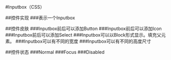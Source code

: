 #Inputbox（CSS）


##控件实现
###表示一个Inputbox

##控件皮肤
###Inputbox前后可以添加Button
###Inputbox前后可以添加Icon
###Inputbox前后可以添加Select
###Inputbox可以以Block形式显示。填充父元素。
###Inputbox可以有不同的宽度
###Inputbox可以有不同的高度尺寸

##控件状态
###Normal
###Focus
###Disabled
